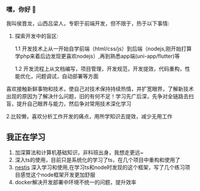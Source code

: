 ### 嘿，你好 👋

我叫侯晋龙，山西吕梁人，专职于前端开发，但不限于，热于以下事情:

1. 探索开发中的盲区:

   1.1 开发技术上从一开始自学前端（html/css/js）到后端（nodejs,刚开始打算学php来着后边发现更喜欢nodejs）,再到熟悉app端(uni-app/flutter)等
   
   1.2 开发流程上从文档编写，项目管理，开发规范，开发提效，代码重构，性能优化，问题调试，自动部署等方面
   
喜欢接触新鲜事物和技术，使自己对技术保持持续热情，并扩宽眼界，了解新技术出现的原因为了解决什么问题，旧的有何不足！学习先广后深，先争对全链路去扫盲，提升自己眼界与能力，然后争对常用技术深化学习

2.比较懒，喜欢分析工作开发的痛点，用所学知识去提效，减少无用工作

## 我正在学习

1. 加深算法和计算机基础知识，非科班出身，我想走更远~
2. 深入ts的使用，目前只是系统化的学习了ts，在几个项目中重构和使用了
3. [nestjs](https://docs.nestjs.cn/) 深入学习和使用,在学习ts和node时发现的这个框架，写了几个练习项目感觉这个node框架开发更加舒服
4. docker解决开发部署中环境不统一的问题，提升效率

   
<!--
**HouJinlong/Houjinlong** is a ✨ _special_ ✨ repository because its `README.md` (this file) appears on your GitHub profile.

Here are some ideas to get you started:

- 🔭 I’m currently working on ...
- 🌱 I’m currently learning ...
- 👯 I’m looking to collaborate on ...
- 🤔 I’m looking for help with ...
- 💬 Ask me about ...
- 📫 How to reach me: ...
- 😄 Pronouns: ...
- ⚡ Fun fact: ...
-->

